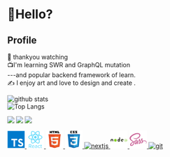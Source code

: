 <h1>🧐Hello?</h1>
<h2>Profile</h2>

  👀 thankyou watching  
  📺I'm learning SWR and GraphQL mutation    
  ---and popular backend framework of learn.  
  ✍️ I enjoy art and love to design and create .  

<p>
  <img alt="github stats" height="180px" src="https://github-readme-stats.vercel.app/api?username=su-pull&theme=radical&show_icons=true" /><br/>
  <img alt="Top Langs" height="180px" src="https://github-readme-stats.vercel.app/api/top-langs/?username=su-pull&layout=compact&theme=radical" />
</p>

<img src="https://github-profile-summary-cards.vercel.app/api/cards/profile-details?username=su-pull&theme=dracula" />
  <img height="750px" src="https://wakatime.com/share/@1fcfb457-a9f5-45d8-b275-c57b093a166f/aabfab08-d411-4765-9f25-e865b205b130.svg"/>
  <img height="750px" src="https://wakatime.com/share/@1fcfb457-a9f5-45d8-b275-c57b093a166f/81271da3-1417-415f-8975-2ac703f21605.svg" />

<p align="left"> 
  
  <a href="https://www.typescriptlang.org/" target="_blank" rel="noreferrer">
    <img src="https://raw.githubusercontent.com/devicons/devicon/master/icons/typescript/typescript-original.svg" alt="typescript" width="40" height="40"/>
  </a>
  
  <a href="https://reactjs.org/" target="_blank" rel="noreferrer"> 
    <img src="https://raw.githubusercontent.com/devicons/devicon/master/icons/react/react-original-wordmark.svg" alt="react" width="40" height="40"/> 
  </a>
  
  <a href="https://www.w3.org/html/" target="_blank" rel="noreferrer">
    <img src="https://raw.githubusercontent.com/devicons/devicon/master/icons/html5/html5-original-wordmark.svg" alt="html5" width="40" height="40"/>
  </a>

  <a href="https://www.w3schools.com/css/" target="_blank" rel="noreferrer"> 
    <img src="https://raw.githubusercontent.com/devicons/devicon/master/icons/css3/css3-original-wordmark.svg" alt="css3" width="40" height="40"/> 
  </a>
  
  <a href="https://nextjs.org/" target="_blank" rel="noreferrer"> 
    <img src="https://cdn.worldvectorlogo.com/logos/nextjs-2.svg" alt="nextjs" width="40" height="40"/> 
  </a> 
  
  <a href="https://nodejs.org" target="_blank" rel="noreferrer"> 
    <img src="https://raw.githubusercontent.com/devicons/devicon/master/icons/nodejs/nodejs-original-wordmark.svg" alt="nodejs" width="40" height="40"/>
  </a>
  
  <a href="https://sass-lang.com" target="_blank" rel="noreferrer">
    <img src="https://raw.githubusercontent.com/devicons/devicon/master/icons/sass/sass-original.svg" alt="sass" width="40" height="40"/>
  </a> 
  
  <a href="https://git-scm.com/" target="_blank" rel="noreferrer"> 
    <img src="https://www.vectorlogo.zone/logos/git-scm/git-scm-icon.svg" alt="git" width="40" height="40"/> 
  </a>
</p>

